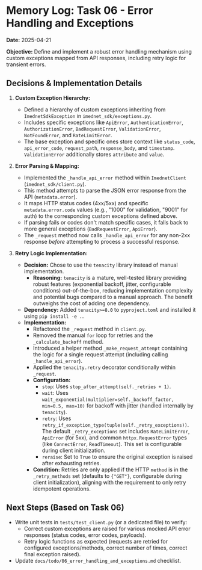 # Memory Log: Task 06 - Error Handling and Exceptions

**Date:** 2025-04-21

**Objective:** Define and implement a robust error handling mechanism using custom exceptions mapped from API responses, including retry logic for transient errors.

## Decisions & Implementation Details

1. **Custom Exception Hierarchy:**
    * Defined a hierarchy of custom exceptions inheriting from `ImednetSdkException` in `imednet_sdk/exceptions.py`.
    * Includes specific exceptions like `ApiError`, `AuthenticationError`, `AuthorizationError`, `BadRequestError`, `ValidationError`, `NotFoundError`, and `RateLimitError`.
    * The base exception and specific ones store context like `status_code`, `api_error_code`, `request_path`, `response_body`, and `timestamp`. `ValidationError` additionally stores `attribute` and `value`.

2. **Error Parsing & Mapping:**
    * Implemented the `_handle_api_error` method within `ImednetClient` (`imednet_sdk/client.py`).
    * This method attempts to parse the JSON error response from the API (`metadata.error`).
    * It maps HTTP status codes (4xx/5xx) and specific `metadata.error.code` values (e.g., "1000" for validation, "9001" for auth) to the corresponding custom exceptions defined above.
    * If parsing fails or codes don't match specific cases, it falls back to more general exceptions (`BadRequestError`, `ApiError`).
    * The `_request` method now calls `_handle_api_error` for any non-2xx response *before* attempting to process a successful response.

3. **Retry Logic Implementation:**
    * **Decision:** Chose to use the `tenacity` library instead of manual implementation.
        * **Reasoning:** `tenacity` is a mature, well-tested library providing robust features (exponential backoff, jitter, configurable conditions) out-of-the-box, reducing implementation complexity and potential bugs compared to a manual approach. The benefit outweighs the cost of adding one dependency.
    * **Dependency:** Added `tenacity>=8.0` to `pyproject.toml` and installed it using `pip install -e .`.
    * **Implementation:**
        * Refactored the `_request` method in `client.py`.
        * Removed the manual `for` loop for retries and the `_calculate_backoff` method.
        * Introduced a helper method `_make_request_attempt` containing the logic for a single request attempt (including calling `_handle_api_error`).
        * Applied the `tenacity.retry` decorator conditionally within `_request`.
        * **Configuration:**
            * `stop`: Uses `stop_after_attempt(self._retries + 1)`.
            * `wait`: Uses `wait_exponential(multiplier=self._backoff_factor, min=0.5, max=10)` for backoff with jitter (handled internally by `tenacity`).
            * `retry`: Uses `retry_if_exception_type(tuple(self._retry_exceptions))`. The default `_retry_exceptions` set includes `RateLimitError`, `ApiError` (for 5xx), and common `httpx.RequestError` types (like `ConnectError`, `ReadTimeout`). This set is configurable during client initialization.
            * `reraise`: Set to `True` to ensure the original exception is raised after exhausting retries.
        * **Condition:** Retries are only applied if the HTTP `method` is in the `_retry_methods` set (defaults to `{"GET"}`, configurable during client initialization), aligning with the requirement to only retry idempotent operations.

## Next Steps (Based on Task 06)

* Write unit tests in `tests/test_client.py` (or a dedicated file) to verify:
  * Correct custom exceptions are raised for various mocked API error responses (status codes, error codes, payloads).
  * Retry logic functions as expected (requests are retried for configured exceptions/methods, correct number of times, correct final exception raised).
* Update `docs/todo/06_error_handling_and_exceptions.md` checklist.
